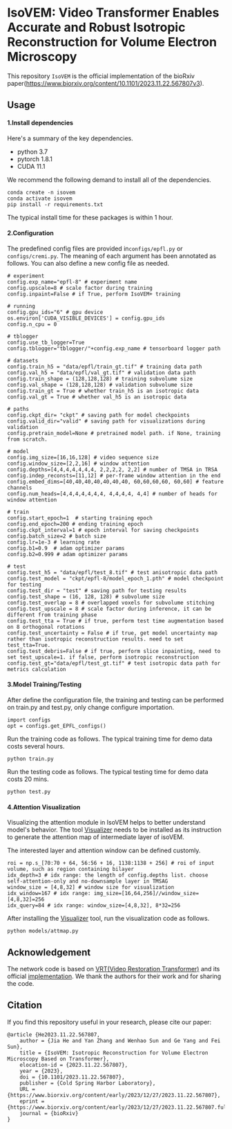 # IsoVEM: Video Transformer Enables Accurate and Robust Isotropic Reconstruction for Volume Electron Microscopy

This repository `IsoVEM` is the official implementation of the bioRxiv paper(https://www.biorxiv.org/content/10.1101/2023.11.22.567807v3).

## Usage

#### 1.Install dependencies

Here's a summary of the key dependencies.

- python 3.7
- pytorch 1.8.1
- CUDA 11.1

We recommend the following demand to install all of the dependencies.

```
conda create -n isovem
conda activate isovem
pip install -r requirements.txt
```

The typical install time for these packages is within 1 hour.

#### 2.Configuration

The predefined config files are provided in`configs/epfl.py` or  `configs/cremi.py`. The meaning of each argument has been annotated as follows. You can also define a new config file as needed. 

```
# experiment
config.exp_name="epfl-8" # experiment name
config.upscale=8 # scale factor during training
config.inpaint=False # if True, perform IsoVEM+ training

# running
config.gpu_ids="6" # gpu device
os.environ['CUDA_VISIBLE_DEVICES'] = config.gpu_ids
config.n_cpu = 0

# tblogger
config.use_tb_logger=True
config.tblogger="tblogger/"+config.exp_name # tensorboard logger path

# datasets
config.train_h5 = "data/epfl/train_gt.tif" # training data path
config.val_h5 = "data/epfl/val_gt.tif" # validation data path
config.train_shape = (128,128,128) # training subvolume size
config.val_shape = (128,128,128) # validation subvolume size
config.train_gt = True # whether train_h5 is an isotropic data
config.val_gt = True # whether val_h5 is an isotropic data

# paths
config.ckpt_dir= "ckpt" # saving path for model checkpoints
config.valid_dir="valid" # saving path for visualizations during validation
config.pretrain_model=None # pretrained model path. if None, training from scratch.

# model
config.img_size=[16,16,128] # video sequence size
config.window_size=[2,2,16] # window attention
config.depths=[4,4,4,4,4,4,4, 2,2,2,2, 2,2] # number of TMSA in TRSA
config.indep_reconsts=[11,12] # per-frame window attention in the end
config.embed_dims=[40,40,40,40,40,40,40, 60,60,60,60, 60,60] # feature channels
config.num_heads=[4,4,4,4,4,4,4, 4,4,4,4, 4,4] # number of heads for window attention

# train
config.start_epoch=1  # starting training epoch
config.end_epoch=200 # ending training epoch
config.ckpt_interval=1 # epoch interval for saving checkpoints
config.batch_size=2 # batch size
config.lr=1e-3 # learning rate
config.b1=0.9  # adam optimizer params
config.b2=0.999 # adam optimizer params

# test
config.test_h5 = "data/epfl/test_8.tif" # test anisotropic data path
config.test_model = "ckpt/epfl-8/model_epoch_1.pth" # model checkpoint for testing
config.test_dir = "test" # saving path for testing results
config.test_shape = (16, 128, 128) # subvolume size
config.test_overlap = 8 # overlapped voxels for subvolume stitching
config.test_upscale = 8 # scale factor during inference, it can be different from training phase
config.test_tta = True # if true, perform test time augmentation based on 8 orthogonal rotations
config.test_uncertainty = False # if true, get model uncertainty map rather than isotropic reconstruction results. need to set test_tta=True.
config.test_debris=False # if true, perform slice inpainting, need to set test_upscale=1. if false, perform isotropic reconstruction
config.test_gt="data/epfl/test_gt.tif" # test isotropic data path for metrics calculation
```

#### 3.Model Training/Testing

After define the configuration file, the training and testing can be performed on  train.py  and test.py, only change configure importation.

```
import configs
opt = configs.get_EPFL_configs()
```

Run the training code as follows. The typical training time for demo data costs several hours. 

```
python train.py 
```

Run the testing code as follows. The typical testing time for demo data costs 20 mins.

```
python test.py 
```

#### 4.Attention Visualization

Visualizing the attention module in IsoVEM helps to better understand model's behavior. The tool [Visualizer](https://github.com/luo3300612/Visualizer) needs to be installed as its instruction to generate the attention map of intermediate layer of isoVEM. 

The interested layer and attention window can be defined customly.

```
roi = np.s_[70:70 + 64, 56:56 + 16, 1138:1138 + 256] # roi of input volume, such as region containing bilayer
idx_depth=3 # idx range: the length of config.depths list. choose self-attention-only and no-downsample layer in TMSAG
window_size = [4,8,32] # window size for visualization
idx_window=167 # idx range: img_size=[16,64,256]//window_size=[4,8,32]=256
idx_query=84 # idx range: window_size=[4,8,32], 8*32=256
```

After installing the [Visualizer](https://github.com/luo3300612/Visualizer) tool, run the visualization code as follows.

```
python models/attmap.py 
```

## Acknowledgement

The network code is based on [VRT(Video Restoration Transformer)](https://arxiv.org/abs/2201.12288) and its official [implementation](https://github.com/JingyunLiang/VRT/tree/main). We thank the authors for their work and for sharing the code.

## Citation

If you find this repository useful in your research, please cite our paper:

```
@article {He2023.11.22.567807,
	author = {Jia He and Yan Zhang and Wenhao Sun and Ge Yang and Fei Sun},
	title = {IsoVEM: Isotropic Reconstruction for Volume Electron Microscopy Based on Transformer},
	elocation-id = {2023.11.22.567807},
	year = {2023},
	doi = {10.1101/2023.11.22.567807},
	publisher = {Cold Spring Harbor Laboratory},
	URL = {https://www.biorxiv.org/content/early/2023/12/27/2023.11.22.567807},
	eprint = {https://www.biorxiv.org/content/early/2023/12/27/2023.11.22.567807.full.pdf},
	journal = {bioRxiv}
}
```
